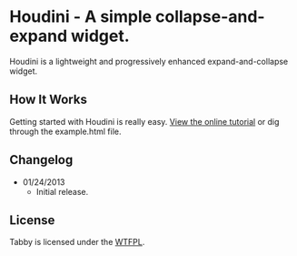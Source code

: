 # Houdini - A simple collapse-and-expand widget.
Houdini is a lightweight and progressively enhanced expand-and-collapse widget.

## How It Works
Getting started with Houdini is really easy. [View the online tutorial](http://cferdinandi.github.com/houdini/) or dig through the example.html file.

## Changelog
* 01/24/2013
  * Initial release.

## License
Tabby is licensed under the [WTFPL](http://www.wtfpl.net/).
